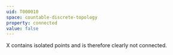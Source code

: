 ```yaml
---
uid: T000010
space: countable-discrete-topology
property: connected
value: false
---
```

X contains isolated points and is therefore clearly not connected.

